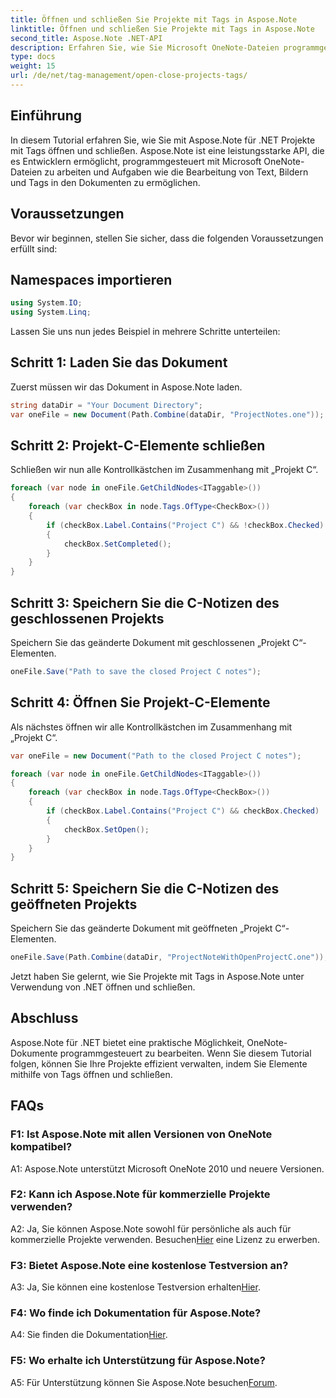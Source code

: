 ```yaml
---
title: Öffnen und schließen Sie Projekte mit Tags in Aspose.Note
linktitle: Öffnen und schließen Sie Projekte mit Tags in Aspose.Note
second_title: Aspose.Note .NET-API
description: Erfahren Sie, wie Sie Microsoft OneNote-Dateien programmgesteuert mit Aspose.Note für .NET bearbeiten. Projekte mit Tags effizient öffnen und schließen.
type: docs
weight: 15
url: /de/net/tag-management/open-close-projects-tags/
---
```

## Einführung

In diesem Tutorial erfahren Sie, wie Sie mit Aspose.Note für .NET Projekte mit Tags öffnen und schließen. Aspose.Note ist eine leistungsstarke API, die es Entwicklern ermöglicht, programmgesteuert mit Microsoft OneNote-Dateien zu arbeiten und Aufgaben wie die Bearbeitung von Text, Bildern und Tags in den Dokumenten zu ermöglichen.

## Voraussetzungen

Bevor wir beginnen, stellen Sie sicher, dass die folgenden Voraussetzungen erfüllt sind:

## Namespaces importieren

```csharp
using System.IO;
using System.Linq;
```

Lassen Sie uns nun jedes Beispiel in mehrere Schritte unterteilen:

## Schritt 1: Laden Sie das Dokument

Zuerst müssen wir das Dokument in Aspose.Note laden.

```csharp
string dataDir = "Your Document Directory";
var oneFile = new Document(Path.Combine(dataDir, "ProjectNotes.one"));
```

## Schritt 2: Projekt-C-Elemente schließen

Schließen wir nun alle Kontrollkästchen im Zusammenhang mit „Projekt C“.

```csharp
foreach (var node in oneFile.GetChildNodes<ITaggable>())
{
    foreach (var checkBox in node.Tags.OfType<CheckBox>())
    {
        if (checkBox.Label.Contains("Project C") && !checkBox.Checked)
        {
            checkBox.SetCompleted();
        }
    }
}
```

## Schritt 3: Speichern Sie die C-Notizen des geschlossenen Projekts

Speichern Sie das geänderte Dokument mit geschlossenen „Projekt C“-Elementen.

```csharp
oneFile.Save("Path to save the closed Project C notes");
```

## Schritt 4: Öffnen Sie Projekt-C-Elemente

Als nächstes öffnen wir alle Kontrollkästchen im Zusammenhang mit „Projekt C“.

```csharp
var oneFile = new Document("Path to the closed Project C notes");

foreach (var node in oneFile.GetChildNodes<ITaggable>())
{
    foreach (var checkBox in node.Tags.OfType<CheckBox>())
    {
        if (checkBox.Label.Contains("Project C") && checkBox.Checked)
        {
            checkBox.SetOpen();
        }
    }
}
```

## Schritt 5: Speichern Sie die C-Notizen des geöffneten Projekts

Speichern Sie das geänderte Dokument mit geöffneten „Projekt C“-Elementen.

```csharp
oneFile.Save(Path.Combine(dataDir, "ProjectNoteWithOpenProjectC.one"));
```

Jetzt haben Sie gelernt, wie Sie Projekte mit Tags in Aspose.Note unter Verwendung von .NET öffnen und schließen.

## Abschluss

Aspose.Note für .NET bietet eine praktische Möglichkeit, OneNote-Dokumente programmgesteuert zu bearbeiten. Wenn Sie diesem Tutorial folgen, können Sie Ihre Projekte effizient verwalten, indem Sie Elemente mithilfe von Tags öffnen und schließen.

## FAQs

### F1: Ist Aspose.Note mit allen Versionen von OneNote kompatibel?

A1: Aspose.Note unterstützt Microsoft OneNote 2010 und neuere Versionen.

### F2: Kann ich Aspose.Note für kommerzielle Projekte verwenden?

 A2: Ja, Sie können Aspose.Note sowohl für persönliche als auch für kommerzielle Projekte verwenden. Besuchen[Hier](https://purchase.aspose.com/buy) eine Lizenz zu erwerben.

### F3: Bietet Aspose.Note eine kostenlose Testversion an?

 A3: Ja, Sie können eine kostenlose Testversion erhalten[Hier](https://releases.aspose.com/).

### F4: Wo finde ich Dokumentation für Aspose.Note?

 A4: Sie finden die Dokumentation[Hier](https://reference.aspose.com/note/net/).

### F5: Wo erhalte ich Unterstützung für Aspose.Note?

 A5: Für Unterstützung können Sie Aspose.Note besuchen[Forum](https://forum.aspose.com/c/note/28).